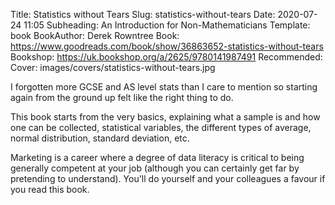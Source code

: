 Title: Statistics without Tears
Slug: statistics-without-tears
Date: 2020-07-24 11:05
Subheading: An Introduction for Non-Mathematicians
Template: book
BookAuthor: Derek Rowntree
Book: https://www.goodreads.com/book/show/36863652-statistics-without-tears
Bookshop: https://uk.bookshop.org/a/2625/9780141987491
Recommended: 
Cover: images/covers/statistics-without-tears.jpg

I forgotten more GCSE and AS level stats than I care to mention so starting again from the ground up felt like the right thing to do.

This book starts from the very basics, explaining what a sample is and how one can be collected, statistical variables, the different types of average, normal distribution, standard deviation, etc.

Marketing is a career where a degree of data literacy is critical to being generally competent at your job (although you can certainly get far by pretending to understand). You'll do yourself and your colleagues a favour if you read this book.